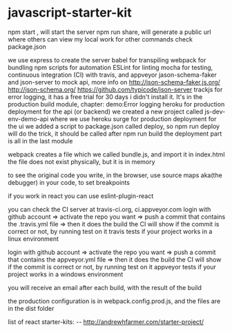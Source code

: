 # javascript-starter-kit

npm start , will start the server
npm run share, will generate a public url where others can view my local work
for other commands check package.json

we use  express to create the server
				babel for transpiling
				webpack for bundling
				npm scripts for automation
				ESLint for linting
				mocha for testing, continuous integration (CI) with travis, and appveyor
				jason-schema-faker and json-server to mock api, more info on
										http://json-schema-faker.js.org/
										http://json-schema.org/
										https://github.com/typicode/json-server
				trackjs for error logging, it has a free trial for 30 days
										i didn't install it. It's in the production build module,
										chapter: demo:Error logging
				heroku for production deployment for the api (or backend)
							we created a new project called js-dev-env-demo-api
								where we use heroku
				surge for production deployment for the ui
					we added a script to package.json called deploy, so npm run deploy
					will do the trick, it should be called after npm run build
					the deployment part is all in the last module
					
					
webpack creates a file which we called bundle.js, and import it in index.html
				the file does not exist physically, but it is in memory 
				
to see the original code you write, in the browser, 
	use source maps aka(the debugger) in your code, to set breakpoints				

if you work in react you can use eslint-plugin-react


you can check the CI server at travis-ci.org, ci.appveyor.com
login with github account => activate the repo you want => push a commit that contains the .travis.yml file => then it does the build
the CI will show if the commit is correct or not, by running test on it
travis tests if your project works in a linux environment

login with github account => activate the repo you want => push a commit that contains the appveyor.yml file => then it does the build
the CI will show if the commit is correct or not, by running test on it
appveyor tests if your project works in a windows environment



you will receive an email after each build, with the result of the build


the production configuration is in webpack.config.prod.js, and the files are in
the dist folder


list of react starter-kits:
-- http://andrewhfarmer.com/starter-project/
